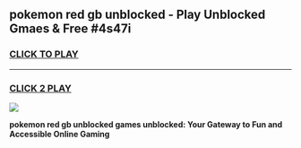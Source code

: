 
## pokemon red gb unblocked - Play Unblocked Gmaes & Free #4s47i
<h3>
<a href="https://news.freeplayer.one?title=pokemon_red_gb_unblocked&ref=03M">CLICK TO PLAY</a></h3>
<hr>

<h3>
<a href="https://news.freeplayer.one?title=pokemon_red_gb_unblocked&ref=03M">CLICK 2 PLAY</a>
  
</h3>

<a href="https://news.freeplayer.one?title=pokemon_red_gb_unblocked&ref=03M"><img src="https://clearcache.store/games.png"></a>


**pokemon red gb unblocked games unblocked: Your Gateway to Fun and Accessible Online Gaming**
